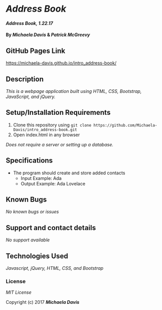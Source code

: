 # _Address Book_

#### _Address Book, 1.22.17_

#### By _**Michaela Davis**_ & _**Patrick McGreevy**_

## GitHub Pages Link
https://michaela-davis.github.io/intro_address-book/

## Description

_This is a webpage application built using HTML, CSS, Bootstrap, JavaScript, and jQuery._

## Setup/Installation Requirements

1. Clone this repository using `git clone https://github.com/Michaela-Davis/intro_address-book.git`
2. Open index.html in any browser

_Does not require a server or setting up a database._

## Specifications
* The program should create and store added contacts
  * Input Example: Ada
  * Output Example: Ada Lovelace

## Known Bugs

_No known bugs or issues_

## Support and contact details

_No support available_

## Technologies Used

_Javascript, jQuery, HTML, CSS, and Bootstrap_

### License

*MIT License*

Copyright (c) 2017 **_Michaela Davis_**
